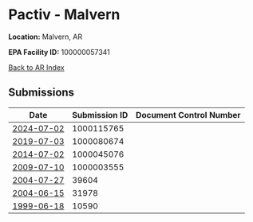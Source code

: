 # Pactiv - Malvern

**Location:** Malvern, AR

**EPA Facility ID:** 100000057341

[Back to AR Index](../../index.md)

## Submissions

| Date | Submission ID | Document Control Number |
|------|--------------|-------------------------|
| [2024-07-02](submissions/1000115765.md) | 1000115765 |  |
| [2019-07-03](submissions/1000080674.md) | 1000080674 |  |
| [2014-07-02](submissions/1000045076.md) | 1000045076 |  |
| [2009-07-10](submissions/1000003555.md) | 1000003555 |  |
| [2004-07-27](submissions/39604.md) | 39604 |  |
| [2004-06-15](submissions/31978.md) | 31978 |  |
| [1999-06-18](submissions/10590.md) | 10590 |  |
